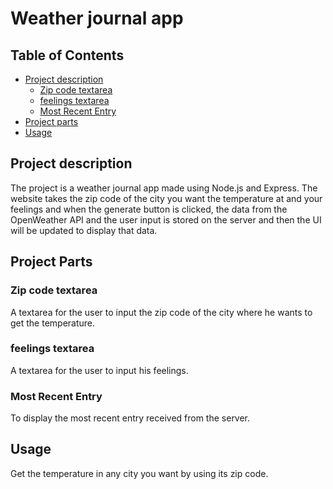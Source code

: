 # Weather journal app
  
## Table of Contents
  
* [Project description](#project-description)
  * [Zip code textarea](#zip-code-textarea)
  * [feelings textarea](#feelings-textarea)
  * [Most Recent Entry](#most-recent-entry)
* [Project parts](#project-parts)
* [Usage](#usage)
  
  
  
  
## Project description

The project is a weather journal app made using Node.js and Express. The website takes the zip code of the city you want the temperature at and your feelings and when the generate button is clicked, the data from the OpenWeather API and the user input is stored on the server and then the UI will be updated to display that data.


## Project Parts
  
  
  ### Zip code textarea
  
A textarea for the user to input the zip code of the city where he wants to get the temperature.
  
  ### feelings textarea
  
A textarea for the user to input his feelings.
  
  
  ### Most Recent Entry
  
To display the most recent entry received from the server.  
  
  
## Usage

Get the temperature in any city you want by using its zip code.